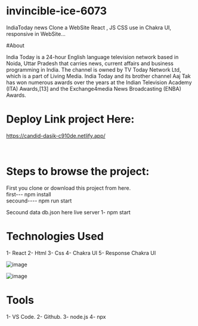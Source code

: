 # invincible-ice-6073
IndiaToday news Clone a WebSite React , JS  CSS use in Chakra UI, responsive in WebSite... 


#About

India Today is a 24-hour English language television network based in Noida, Uttar Pradesh that carries news, current affairs and business programming in India. The channel is owned by TV Today Network Ltd, which is a part of Living Media. India Today and its brother channel Aaj Tak has won numerous awards over the years at the Indian Television Academy (ITA) Awards,[13] and the Exchange4media News Broadcasting (ENBA) Awards.

# Deploy Link project Here:

https://candid-dasik-c910de.netlify.app/

<br>


# Steps to browse the project:

First you clone or download this project from here.
<br>
first--- npm install
<br>
secound---- npm run start
<br>

Secound data db.json here live server 
1- npm start


# Technologies Used

1- React
2- Html
3- Css
4- Chakra UI
5- Response Chakra UI

![image](https://user-images.githubusercontent.com/101393695/193447881-b0a25af6-d215-4df6-8fb3-21801ffb3038.png)


![image](https://user-images.githubusercontent.com/101393695/193447921-2a404030-813c-4789-a381-c6c159352608.png)

# Tools
1- VS Code. 
2- Github.
3- node.js
4- npx 


